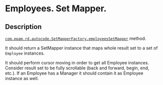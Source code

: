 # Employees. Set Mapper.

## Description 
[`com.epam.rd.autocode.SetMapperFactory.employeesSetMapper`](src/main/java/com/epam/rd/autocode/SetMapperFactory.java) method.

It should return a SetMapper instance that maps whole result set to a set of `Employee` instances.

It should perform cursor moving in order to get all Employee instances.
Consider result set to be fully scrollable (back and forward, begin, end, etc.).
If an Employee has a Manager it should contain it as Employee instance as well.


 
